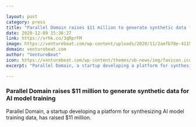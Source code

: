 ```yaml
---

layout: post
category: press
title: "Parallel Domain raises $11 million to generate synthetic data for AI model training"
date: 2020-12-09 15:36:27
link: https://vrhk.co/3qRprFM
image: https://venturebeat.com/wp-content/uploads/2020/11/2aefb78e-4115-4f9a-ba26-1df27d14ac96-e1606326066218.png?w=1200&strip=all
domain: venturebeat.com
author: "VentureBeat"
icon: https://venturebeat.com/wp-content/themes/vb-news/img/favicon.ico
excerpt: "Parallel Domain, a startup developing a platform for synthesizing AI model training data, has raised $11 million."

---
```


### Parallel Domain raises $11 million to generate synthetic data for AI model training

Parallel Domain, a startup developing a platform for synthesizing AI model training data, has raised $11 million.